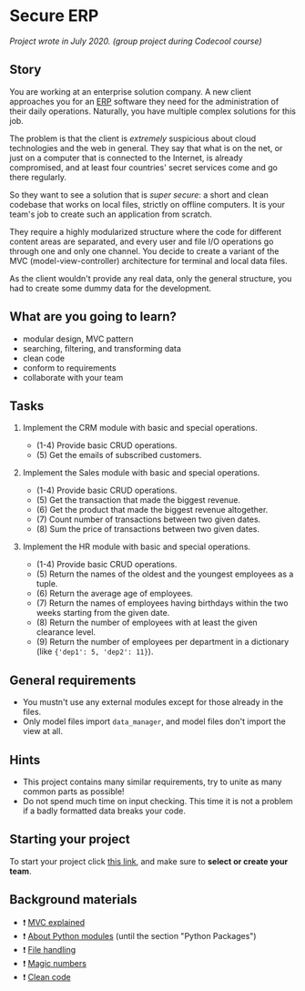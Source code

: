 # Secure ERP

_Project wrote in July 2020. (group project during Codecool course)_

## Story

You are working at an enterprise solution company.
A new client approaches you for
an [ERP](https://en.wikipedia.org/wiki/Enterprise_resource_planning)
software they need for the administration of
their daily operations. Naturally, you have multiple
complex solutions for this job.

The problem is that the client is _extremely_ suspicious
about cloud technologies and the web in general.
They say that what is on the net, or just on a computer
that is connected to the Internet, is already compromised,
and at least four countries' secret services come and go
there regularly.

So they want to see a solution that is _super secure_:
a short and clean codebase that works on local files,
strictly on offline computers. It is your team's job
to create such an application from scratch.

They require a highly modularized structure where
the code for different content areas are separated,
and every user and file I/O operations go through
one and only one channel. You decide to create
a variant of the MVC (model-view-controller)
architecture for terminal and local data files.

As the client wouldn't provide any real data, only the
general structure, you had to create some dummy data
for the development.

## What are you going to learn?

- modular design, MVC pattern
- searching, filtering, and transforming data
- clean code
- conform to requirements
- collaborate with your team

## Tasks

1. Implement the CRM module with basic and special operations.
    - (1-4) Provide basic CRUD operations.
    - (5) Get the emails of subscribed customers.

2. Implement the Sales module with basic and special operations.
    - (1-4) Provide basic CRUD operations.
    - (5) Get the transaction that made the biggest revenue.
    - (6) Get the product that made the biggest revenue altogether.
    - (7) Count number of transactions between two given dates.
    - (8) Sum the price of transactions between two given dates.

3. Implement the HR module with basic and special operations.
    - (1-4) Provide basic CRUD operations.
    - (5) Return the names of the oldest and the youngest employees as a tuple.
    - (6) Return the average age of employees.
    - (7) Return the names of employees having birthdays within the two weeks starting from the given date.
    - (8) Return the number of employees with at least the given clearance level.
    - (9) Return the number of employees per department in a dictionary (like `{'dep1': 5, 'dep2': 11}`).

## General requirements

- You mustn't use any external modules except for those already in the files.
- Only model files import `data_manager`, and model files don't import the view at all.

## Hints

- This project contains many similar requirements, try to unite
  as many common parts as possible!
- Do not spend much time on input checking. This time it is not
  a problem if a badly formatted data breaks your code.

## Starting your project

To start your project click [this link](https://journey.code.cool/v2/project/team/blueprint/secure-erp/python), and make sure to **select or create your team**.

## Background materials

- :exclamation: [MVC explained](https://www.freecodecamp.org/news/model-view-controller-mvc-explained-through-ordering-drinks-at-the-bar-efcba6255053/)
- :exclamation: [About Python modules](https://realpython.com/python-modules-packages/)
  (until the section "Python Packages")
- :exclamation: [File handling](https://learn.code.cool/full-stack/#/../pages/python/file-handling)
- :exclamation: [Magic numbers](https://learn.code.cool/full-stack/#/../pages/general/magic-numbers)
- :exclamation: [Clean code](https://learn.code.cool/full-stack/#/../pages/general/clean-code)
